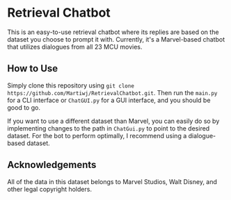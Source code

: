 # Retrieval Chatbot

This is an easy-to-use retrieval chatbot where its replies are based on the dataset you choose to prompt it with. Currently, it's a Marvel-based chatbot that utilizes dialogues from all 23 MCU movies.

## How to Use

Simply clone this repository using `git clone https://github.com/Martiwj/RetrievalChatbot.git`. Then run the `main.py` for a CLI interface or `ChatGUI.py` for a GUI interface, and you should be good to go.

If you want to use a different dataset than Marvel, you can easily do so by implementing changes to the path in `ChatGui.py` to point to the desired dataset. For the bot to perform optimally, I recommend using a dialogue-based dataset.

## Acknowledgements

All of the data in this dataset belongs to Marvel Studios, Walt Disney, and other legal copyright holders.

